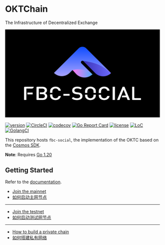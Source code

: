 # OKTChain
The Infrastructure of Decentralized Exchange

![banner](docs/images/chain.png)

[![version](https://img.shields.io/github/tag/fibonacci-chain/fbc-social.svg)](https://github.com/okx/fbchain/releases/latest)
[![CircleCI](https://circleci.com/gh/fibonacci-chain/fbc-social/tree/dev.svg?style=shield)](https://circleci.com/gh/fibonacci-chain/fbc-social/tree/dev)
[![codecov](https://codecov.io/gh/okex/fbchain/branch/master/graph/badge.svg)](https://codecov.io/gh/okex/fbchain)
[![Go Report Card](https://goreportcard.com/badge/github.com/okx/exchain)](https://goreportcard.com/report/github.com/okx/exchain)
[![license](https://img.shields.io/badge/license-Apache%202.0-green)](https://github.com/okx/exchain/blob/dev/LICENSE)
[![LoC](https://tokei.rs/b1/github/fibonacci-chain/fbc-social)](https://github.com/okx/exchain)
[![GolangCI](https://golangci.com/badges/github.com/okx/exchain.svg)](https://golangci.com/r/github.com/okx/exchain)

This repository hosts `fbc-social`, the implementation of the OKTC based on the [Cosmos SDK](https://github.com/cosmos/cosmos-sdk).

**Note**: Requires [Go 1.20](https://golang.org/dl/)

## Getting Started
Refer to the [documentation](https://fbc-social.io/en/latest/index.html).

- [Join the mainnet](https://github.com/fibonacci-chain/fbc-social/mainnet/blob/main/README.md)
- [如何启动主网节点](https://github.com/fibonacci-chain/fbc-social/mainnet/blob/main/README.md)
  
___
- [Join the testnet](https://github.com/fibonacci-chain/fbc-social/mainnet/blob/main/README.md)
- [如何启动测试网节点](https://github.com/fibonacci-chain/fbc-social/mainnet/blob/main/README.md)

___
- [How to build a private chain](https://github.com/fibonacci-chain/fbc-social/mainnet/blob/main/README.md)
- [如何搭建私有网络](https://github.com/fibonacci-chain/fbc-social/mainnet/blob/main/README.md)




